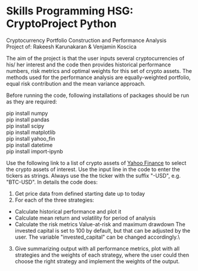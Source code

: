 # Skills Programming HSG: CryptoProject Python
Cryptocurrency Portfolio Construction and Performance Analysis\
Project of: Rakeesh Karunakaran & Venjamin Koscica

The aim of the project is that the user inputs several cryptocurrencies of his/ her interest and the code then provides historical performance numbers, risk metrics and optimal weights for this set of crypto assets. The methods used for the performance analysis are equally-weighted portfolio, equal risk contribution and the mean variance approach.

Before running the code, following installations of packages should be run as they are required:

pip install numpy\
pip install pandas\
pip install scipy\
pip install matplotlib\
pip install yahoo_fin\
pip install datetime\
pip install import-ipynb


Use the following link to a list of crypto assets of [Yahoo Finance](https://finance.yahoo.com/cryptocurrencies/) to select the crypto assets of interest. Use the input line in the code to enter the tickers as strings. Always use the the ticker with the suffix "-USD", e.g. "BTC-USD". In details the code does:

1. Get price data from defined starting date up to today
2. For each of the three strategies:
  - Calculate historical performance and plot it
  - Calculate mean return and volatility for period of analysis
  - Calculate the risk metrics Value-at-risk and maximum drawdown
The invested capital is set to 100 by default, but that can be adjusted by the user. The variable "invested_capital" can be changed accordingly.\

3. Give summarizing output with all performance metrics, plot with all strategies and the weights of each strategy, where the user could then choose the right strategy and implement the weights of the output.

